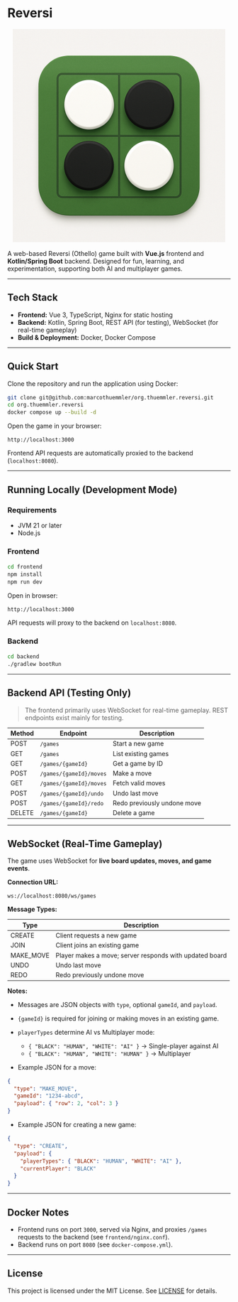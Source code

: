 # Reversi

<div align="center">
  <img src="./images/image.png" width="480"/>
</div>

A web-based Reversi (Othello) game built with **Vue.js** frontend and **Kotlin/Spring Boot** backend. Designed for fun, learning, and experimentation, supporting both AI and multiplayer games.

---

## Tech Stack

* **Frontend:** Vue 3, TypeScript, Nginx for static hosting
* **Backend:** Kotlin, Spring Boot, REST API (for testing), WebSocket (for real-time gameplay)
* **Build & Deployment:** Docker, Docker Compose

---

## Quick Start

Clone the repository and run the application using Docker:

```bash
git clone git@github.com:marcothuemmler/org.thuemmler.reversi.git
cd org.thuemmler.reversi
docker compose up --build -d
```

Open the game in your browser:

```
http://localhost:3000
```

Frontend API requests are automatically proxied to the backend (`localhost:8080`).

---

## Running Locally (Development Mode)

### Requirements

* JVM 21 or later
* Node.js

### Frontend

```bash
cd frontend
npm install
npm run dev
```

Open in browser:

```
http://localhost:3000
```

API requests will proxy to the backend on `localhost:8080`.

### Backend

```bash
cd backend
./gradlew bootRun
```

---

## Backend API (Testing Only)

> The frontend primarily uses WebSocket for real-time gameplay. REST endpoints exist mainly for testing.

| Method | Endpoint                | Description                 |
| ------ | ----------------------- | --------------------------- |
| POST   | `/games`                | Start a new game            |
| GET    | `/games`                | List existing games         |
| GET    | `/games/{gameId}`       | Get a game by ID            |
| POST   | `/games/{gameId}/moves` | Make a move                 |
| GET    | `/games/{gameId}/moves` | Fetch valid moves           |
| POST   | `/games/{gameId}/undo`  | Undo last move              |
| POST   | `/games/{gameId}/redo`  | Redo previously undone move |
| DELETE | `/games/{gameId}`       | Delete a game               |

---

## WebSocket (Real-Time Gameplay)

The game uses WebSocket for **live board updates, moves, and game events**.

**Connection URL:**

```
ws://localhost:8080/ws/games
```

**Message Types:**

| Type       | Description                                             |
| ---------- | ------------------------------------------------------- |
| CREATE     | Client requests a new game                              |
| JOIN       | Client joins an existing game                           |
| MAKE\_MOVE | Player makes a move; server responds with updated board |
| UNDO       | Undo last move                                          |
| REDO       | Redo previously undone move                             |

**Notes:**

* Messages are JSON objects with `type`, optional `gameId`, and `payload`.
* `{gameId}` is required for joining or making moves in an existing game.
* `playerTypes` determine AI vs Multiplayer mode:

    * `{ "BLACK": "HUMAN", "WHITE": "AI" }` → Single-player against AI
    * `{ "BLACK": "HUMAN", "WHITE": "HUMAN" }` → Multiplayer
* Example JSON for a move:

```json
{
  "type": "MAKE_MOVE",
  "gameId": "1234-abcd",
  "payload": { "row": 2, "col": 3 }
}
```

* Example JSON for creating a new game:

```json
{
  "type": "CREATE",
  "payload": {
    "playerTypes": { "BLACK": "HUMAN", "WHITE": "AI" },
    "currentPlayer": "BLACK"
  }
}
```

---

## Docker Notes

* Frontend runs on port `3000`, served via Nginx, and proxies `/games` requests to the backend (see `frontend/nginx.conf`).
* Backend runs on port `8080` (see `docker-compose.yml`).

---

## License

This project is licensed under the MIT License. See [LICENSE](LICENSE) for details.
